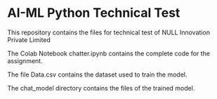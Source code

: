 # AI-ML Python Technical Test

This repository contains the files for technical test of NULL Innovation Private Limited

The Colab Notebook chatter.ipynb contains the complete code for the assignment.

The file Data.csv contains the dataset used to train the model.

The chat_model directory contains the files of the trained model.
